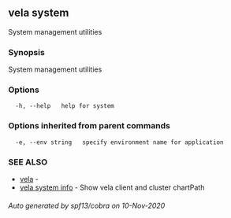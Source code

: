 ## vela system

System management utilities

### Synopsis

System management utilities

### Options

```
  -h, --help   help for system
```

### Options inherited from parent commands

```
  -e, --env string   specify environment name for application
```

### SEE ALSO

* [vela](vela.md)	 - 
* [vela system info](vela_system_info.md)	 - Show vela client and cluster chartPath

###### Auto generated by spf13/cobra on 10-Nov-2020
